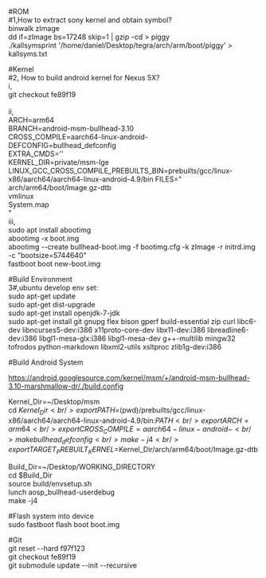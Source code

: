 #ROM<br />
#1,How to extract sony kernel and obtain symbol?<br />
binwalk zImage<br />
dd if=zImage bs=17248 skip=1 | gzip -cd > piggy<br />
./kallsymsprint '/home/daniel/Desktop/tegra/arch/arm/boot/piggy' > kallsyms.txt<br />

#Kernel<br />
#2, How to build android kernel for Nexus 5X?<br />
i,<br />
git checkout fe89f19<br />
<br />
ii,<br />
ARCH=arm64<br />
BRANCH=android-msm-bullhead-3.10<br />
CROSS_COMPILE=aarch64-linux-android-<br />
DEFCONFIG=bullhead_defconfig<br />
EXTRA_CMDS=''<br />
KERNEL_DIR=private/msm-lge<br />
LINUX_GCC_CROSS_COMPILE_PREBUILTS_BIN=prebuilts/gcc/linux-x86/aarch64/aarch64-linux-android-4.9/bin
FILES="<br />
arch/arm64/boot/Image.gz-dtb<br />
vmlinux<br />
System.map<br />
"<br />
iii,<br />
sudo apt install abootimg<br />
abootimg -x boot.img<br />
abootimg --create bullhead-boot.img -f bootimg.cfg -k zImage -r initrd.img -c "bootsize=5744640"<br />
fastboot boot new-boot.img <br />

#Build Environment<br />
3#,ubuntu develop env set:<br />
sudo apt-get update<br />
sudo apt-get dist-upgrade<br />
sudo apt-get install openjdk-7-jdk<br />
sudo apt-get install git gnupg flex bison gperf build-essential zip curl libc6-dev libncurses5-dev:i386 x11proto-core-dev libx11-dev:i386 libreadline6-dev:i386 libgl1-mesa-glx:i386 libgl1-mesa-dev g++-multilib mingw32 tofrodos python-markdown libxml2-utils xsltproc zlib1g-dev:i386



#Build Android System<br />

https://android.googlesource.com/kernel/msm/+/android-msm-bullhead-3.10-marshmallow-dr/./build.config<br />

Kernel_Dir=~/Desktop/msm<br />
cd $Kernel_Dir<br />
export PATH=$(pwd)/prebuilts/gcc/linux-x86/aarch64/aarch64-linux-android-4.9/bin:$PATH<br />
export ARCH=arm64<br />
export CROSS_COMPILE=aarch64-linux-android-<br />
make bullhead_defconfig<br />
make -j4<br />
export TARGET_PREBUILT_KERNEL=$Kernel_Dir/arch/arm64/boot/Image.gz-dtb<br />

Build_Dir=~/Desktop/WORKING_DIRECTORY<br />
cd $Build_Dir<br />
source build/envsetup.sh<br />
lunch aosp_bullhead-userdebug<br />
make -j4<br />


#Flash system into device<br />
sudo fastboot flash boot boot.img<br />


#Git<br />
git reset --hard f97f123<br />
git checkout fe89f19<br />
git submodule update --init --recursive<br />
